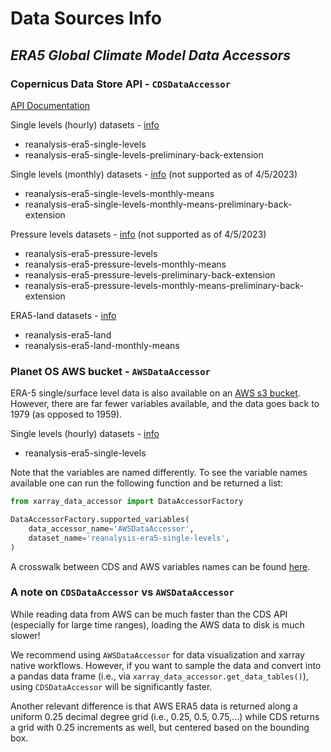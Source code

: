Data Sources Info
==================

## *ERA5 Global Climate Model Data Accessors*
### **Copernicus Data Store API - `CDSDataAccessor`**
[API Documentation](https://cds.climate.copernicus.eu/)

Single levels (hourly) datasets - [info](https://cds.climate.copernicus.eu/cdsapp#!/dataset/reanalysis-era5-single-levels?tab=overview)
* reanalysis-era5-single-levels
* reanalysis-era5-single-levels-preliminary-back-extension

Single levels (monthly) datasets - [info](https://cds.climate.copernicus.eu/cdsapp#!/dataset/reanalysis-era5-single-levels-monthly-means?tab=overview) (not supported as of 4/5/2023)
* reanalysis-era5-single-levels-monthly-means
* reanalysis-era5-single-levels-monthly-means-preliminary-back-extension

Pressure levels datasets - [info](https://cds.climate.copernicus.eu/cdsapp#!/dataset/reanalysis-era5-pressure-levels?tab=overview) (not supported as of 4/5/2023)
* reanalysis-era5-pressure-levels
* reanalysis-era5-pressure-levels-monthly-means
* reanalysis-era5-pressure-levels-preliminary-back-extension
* reanalysis-era5-pressure-levels-monthly-means-preliminary-back-extension

ERA5-land datasets - [info](https://cds.climate.copernicus.eu/cdsapp#!/dataset/reanalysis-era5-land?tab=overview)
* reanalysis-era5-land
* reanalysis-era5-land-monthly-means

### **Planet OS AWS bucket - `AWSDataAccessor`**
ERA-5 single/surface level data is also available on an [AWS s3 bucket](https://aws.amazon.com/marketplace/pp/prodview-yhz3mavy6s7go#similar-products). However, there are far fewer variables available, and the data goes back to 1979 (as opposed to 1959).

Single levels (hourly) datasets - [info](https://github.com/planet-os/notebooks/blob/master/aws/era5-pds.md)
* reanalysis-era5-single-levels

Note that the variables are named differently. To see the variable names available one can run the following function and be returned a list:
```python
from xarray_data_accessor import DataAccessorFactory

DataAccessorFactory.supported_variables(
    data_accessor_name='AWSDataAccessor',
    dataset_name='reanalysis-era5-single-levels',
)
```

A crosswalk between CDS and AWS variables names can be found [here](https://github.com/LimnoTech/Xarray-DataAccessor/blob/main/src/xarray_data_accessor/data_accessors/era5_from_cds_info.py#L40).

### A note on `CDSDataAccessor` vs `AWSDataAccessor`

While reading data from AWS can be much faster than the CDS API (especially for large time ranges), loading the AWS data to disk is much slower! 

We recommend using `AWSDataAccessor` for data visualization and xarray native workflows. However, if you want to sample the data and convert into a pandas data frame (i.e., via `xarray_data_accessor.get_data_tables()`), using `CDSDataAccessor` will be significantly faster.

Another relevant difference is that AWS ERA5 data is returned along a uniform 0.25 decimal degree grid (i.e., 0.25, 0.5, 0.75,...) while CDS returns a grid with 0.25 increments as well, but centered based on the bounding box.